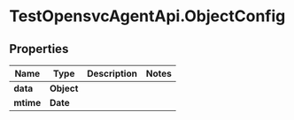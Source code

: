 # TestOpensvcAgentApi.ObjectConfig

## Properties

Name | Type | Description | Notes
------------ | ------------- | ------------- | -------------
**data** | **Object** |  | 
**mtime** | **Date** |  | 


